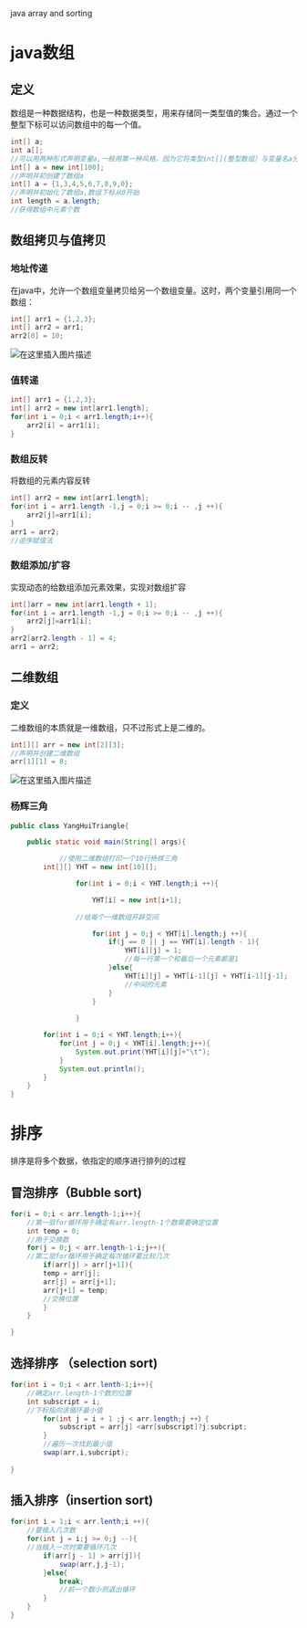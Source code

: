 java array and sorting

# java数组
## 定义
数组是一种数据结构，也是一种数据类型，用来存储同一类型值的集合。通过一个整型下标可以访问数组中的每一个值。
```java
int[] a;
int a[];
//可以用两种形式声明变量a,一般用第一种风格，因为它将类型int[](整型数组）与变量名a分开了
int[] a = new int[100];
//声明并初创建了数组a
int[] a = {1,3,4,5,6,7,8,9,0};
//声明并初始化了数组a,数组下标从0开始
int length = a.length;
//获得数组中元素个数
```
## 数组拷贝与值拷贝
### 地址传递
在java中，允许一个数组变量拷贝给另一个数组变量。这时，两个变量引用同一个数组：
```java
int[] arr1 = {1,2,3};
int[] arr2 = arr1;
arr2[0] = 10;
```
![在这里插入图片描述](https://img-blog.csdnimg.cn/28d9ea0b5dae4ab4bb51d7620fc85964.jpeg#pic_center)
### 值转递
```java
int[] arr1 = {1,2,3};
int[] arr2 = new int[arr1.length];
for(int i = 0;i < arr1.length;i++){
	arr2[i] = arr1[i];
}
```
### 数组反转
将数组的元素内容反转
```java
int[] arr2 = new int[arr1.length];
for(int i = arr1.length -1,j = 0;i >= 0;i -- ,j ++){
	arr2[j]=arr1[i];
}
arr1 = arr2;
//逆序赋值法
```
### 数组添加/扩容
实现动态的给数组添加元素效果，实现对数组扩容
```java
int[]arr = new int[arr1.length + 1];
for(int i = arr1.length -1,j = 0;i >= 0;i -- ,j ++){
	arr2[j]=arr1[i];
}
arr2[arr2.length - 1] = 4;
arr1 = arr2;
```
## 二维数组
### 定义
二维数组的本质就是一维数组，只不过形式上是二维的。
```java
int[][] arr = new int[2][3];
//声明并创建二维数组
arr[1][1] = 8;
```
![在这里插入图片描述](https://img-blog.csdnimg.cn/80d83bdb71f4400dbb944f63c62a3864.jpeg#pic_center)
### 杨辉三角

```java
public class YangHuiTriangle{

	public static void main(String[] args){

			//使用二维数组打印一个10行杨辉三角
		int[][] YHT = new int[10][];

				for(int i = 0;i < YHT.length;i ++){

					YHT[i] = new int[i+1];
				
				//给每个一维数组开辟空间

					for(int j = 0;j < YHT[i].length;j ++){
						if(j == 0 || j == YHT[i].length - 1){
							YHT[i][j] = 1;
							//每一行第一个和最后一个元素都是1
						}else{
							YHT[i][j] = YHT[i-1][j] + YHT[i-1][j-1];
							//中间的元素
						}
					}
				
				}

		for(int i = 0;i < YHT.length;i++){
			for(int j = 0;j < YHT[i].length;j++){
				System.out.print(YHT[i][j]+"\t");
			}
			System.out.println();
		}
	}
}
```

# 排序
排序是将多个数据，依指定的顺序进行排列的过程
## 冒泡排序（Bubble sort)
```java
for(i = 0;i < arr.length-1;i++){
	//第一层for循环用于确定有arr.length-1个数需要确定位置
	int temp = 0;
	//用于交换数
	for(j = 0;j < arr.length-1-i;j++){
	//第二层for循环用于确定每次循环要比较几次
		if(arr[j] > arr[j+1]){
		temp = arr[j];
		arr[j] = arr[j+1];
		arr[j+1] = temp;
		//交换位置
		}
	}

}
```
## 选择排序 （selection sort)
```java
for(int i = 0;i < arr.lenth-1;i++){
	//确定arr.length-1个数的位置
	int subscript = i;
	//下标指向该循环最小值
		for(int j = i + 1 ;j < arr.length;j ++）{
			subscript = arr[j] <arr[subscript]?j:subcript;
		}
		//遍历一次找到最小值
		swap(arr,i,subcript);
	
}
```

## 插入排序（insertion sort)
```java
for(int i = 1;i < arr.lenth;i ++){
	//要插入几次数
	for(int j = i;j >= 0;j --){
	//当插入一次时需要循环几次
		if(arr[j - 1] > arr[j]){
			swap(arr,j,j-1);
		}else{
			break;
			//前一个数小则退出循环
		}
	}
}
```




